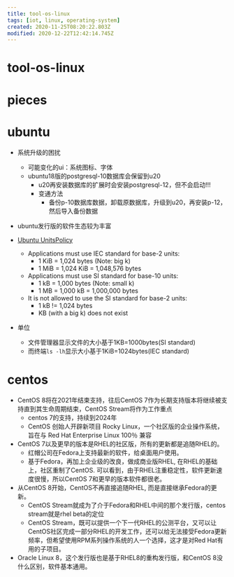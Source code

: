 ```yaml
---
title: tool-os-linux
tags: [iot, linux, operating-system]
created: 2020-11-25T08:20:22.803Z
modified: 2020-12-22T12:42:14.745Z
---
```


# tool-os-linux

# pieces

# ubuntu

- 系统升级的困扰
  - 可能变化的ui：系统图标、字体
  - ubuntu18版的postgresql-10数据库会保留到u20
    - u20再安装数据库的扩展时会安装postgresql-12，但不会启动!!!
    - 变通方法
      - 备份p-10数据库数据，卸载原数据库，升级到u20，再安装p-12，然后导入备份数据

- ubuntu发行版的软件生态较为丰富

- [Ubuntu UnitsPolicy](https://wiki.ubuntu.com/UnitsPolicy)
  - Applications must use IEC standard for base-2 units:
    - 1 KiB = 1,024 bytes (Note: big k)
    - 1 MiB = 1,024 KiB = 1,048,576 bytes
  - Applications must use SI standard for base-10 units:
    - 1 kB = 1,000 bytes (Note: small k)
    - 1 MB = 1,000 kB = 1,000,000 bytes
  - It is not allowed to use the SI standard for base-2 units:
    - 1 kB != 1,024 bytes
    - KB (with a big k) does not exist
- 单位
  - 文件管理器显示文件的大小基于1KB=1000bytes(SI standard)
  - 而终端`ls -lh`显示大小基于1KiB=1024bytes(IEC standard)

# centos

- CentOS 8将在2021年结束支持，往后CentOS 7作为长期支持版本将继续被支持直到其生命周期结束，CentOS Stream将作为工作重点
  - centos 7的支持，持续到2024年
  - CentOS 创始人开辟新项目 Rocky Linux，一个社区版的企业操作系统，旨在与 Red Hat Enterprise Linux 100％ 兼容
- CentOS 7以及更早的版本是RHEL的社区版，所有的更新都是追随RHEL的。
  - 红帽公司在Fedora上支持最新的软件，给桌面用户使用。
  - 基于Fedora，再加上企业级的改良，做成商业版RHEL, 在RHEL的基础上，社区重制了CentOS. 可以看到，由于RHEL注重稳定性，软件更新速度很慢，所以CentOS 7和更早的版本软件都很老。
- 从CentOS 8开始，CentOS不再直接追随RHEL, 而是直接继承Fedora的更新。
  - CentOS Stream就成为了介于Fedora和RHEL中间的那个发行版，centos stream就是rhel beta的定位
  - CentOS Stream，既可以提供一个下一代RHEL的公测平台，又可以让CentOS社区完成一部分RHEL的开发工作，还可以给无法接受Fedora更新频率，但希望使用RPM系列操作系统的人一个选择，这才是对Red Hat有用的子项目。
- Oracle Linux 8，这个发行版也是基于RHEL8的重构发行版，和CentOS 8没什么区别，软件基本通用。
